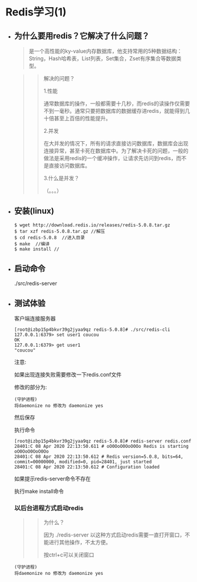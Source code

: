 # Redis学习(1)

- ## 为什么要用redis？它解决了什么问题？

  > 是一个高性能的ky-value内存数据库，他支持常用的5种数据结构：String，Hash哈希表，List列表，Set集合，Zset有序集合等数据类型。

  > > 解决的问题？
  > >
  > > 1.性能
  > >
  > > 通常数据库的操作，一般都需要十几秒，而redis的读操作仅需要不到一毫秒。通常只要把数据库的数据缓存进redis，就能得到几十倍甚至上百倍的性能提升。
  > >
  > > 2.并发
  > >
  > > 在大并发的情况下，所有的请求直接访问数据库，数据库会出现连接异常，甚至卡死在数据库中。为了解决卡死的问题，一般的做法是采用redis的一个缓冲操作，让请求先访问到redis，而不是直接访问数据库。
  > >
  > > 3.什么是并发？
  > >
  > > （。。。）

- ## 安装(linux)

  ```
  $ wget http://download.redis.io/releases/redis-5.0.8.tar.gz
  $ tar xzf redis-5.0.8.tar.gz //解压
  $ cd redis-5.0.8  //进入目录
  $ make  //编译
  $ make install //
  ```

- ## 启动命令

   ./src/redis-server

- ## 测试体验

   客户端连接服务器

  ```
  [root@izbp15p4bkvr39g2jyaa9qz redis-5.0.8]# ./src/redis-cli
  127.0.0.1:6379> set user1 coucou
  OK
  127.0.0.1:6379> get user1
  "coucou"
  ```

  注意:

  如果出现连接失败需要修改一下redis.conf文件

  修改的部分为:

  ```
  (守护进程)
  将daemonize no 修改为 daemonize yes
  ```

  然后保存

  执行命令

  ```
  [root@izbp15p4bkvr39g2jyaa9qz redis-5.0.8]# redis-server redis.conf
  28401:C 08 Apr 2020 22:13:50.611 # oO0OoO0OoO0Oo Redis is starting oO0OoO0OoO0Oo
  28401:C 08 Apr 2020 22:13:50.612 # Redis version=5.0.8, bits=64, commit=00000000, modified=0, pid=28401, just started
  28401:C 08 Apr 2020 22:13:50.612 # Configuration loaded
  ```

  如果提示redis-server命令不存在 

  执行make install命令

  ### 以后台进程方式启动redis

  > >为什么？
  > >
  > >因为 ./redis-server 以这种方式启动redis需要一直打开窗口，不能进行其他操作，不太方便。
  > >
  > >按ctrl+c可以关闭窗口

  ```
  (守护进程)
  将daemonize no 修改为 daemonize yes
  ```

  

